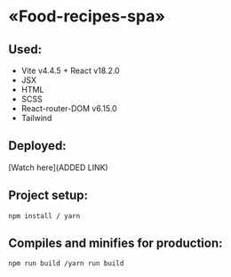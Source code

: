 # «Food-recipes-spa»

## Used:
- Vite v4.4.5 + React v18.2.0
- JSX
- HTML
- SCSS
- React-router-DOM v6.15.0
- Tailwind

## Deployed:
[Watch here](ADDED LINK)

## Project setup:
```
npm install / yarn
```

## Compiles and minifies for production:
```
npm run build /yarn run build
```
